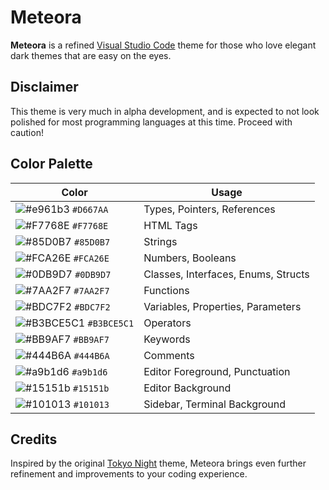 # Meteora

**Meteora** is a refined [Visual Studio Code](https://code.visualstudio.com/) theme for those who love elegant dark themes that are easy on the eyes.

## Disclaimer

This theme is very much in alpha development, and is expected to not look polished for most programming languages at this time. Proceed with caution!

## Color Palette

| Color                                                                       | Usage                               |
| --------------------------------------------------------------------------- | ----------------------------------- |
| ![#e961b3](https://place-hold.it/15/e961b3/e961b3?text=+) `#D667AA`         | Types, Pointers, References         |
| ![#F7768E](https://place-hold.it/15/F7768E/F7768E?text=+) `#F7768E`         | HTML Tags                           |
| ![#85D0B7](https://place-hold.it/15/85D0B7/85D0B7?text=+) `#85D0B7`         | Strings                             |
| ![#FCA26E](https://place-hold.it/15/FCA26E/FCA26E?text=+) `#FCA26E`         | Numbers, Booleans                   |
| ![#0DB9D7](https://place-hold.it/15/0DB9D7/0DB9D7?text=+) `#0DB9D7`         | Classes, Interfaces, Enums, Structs |
| ![#7AA2F7](https://place-hold.it/15/7AA2F7/7AA2F7?text=+) `#7AA2F7`         | Functions                           |
| ![#BDC7F2](https://place-hold.it/15/BDC7F2/BDC7F2?text=+) `#BDC7F2`         | Variables, Properties, Parameters   |
| ![#B3BCE5C1](https://place-hold.it/15/B3BCE5C1/B3BCE5C1?text=+) `#B3BCE5C1` | Operators                           |
| ![#BB9AF7](https://place-hold.it/15/BB9AF7/BB9AF7?text=+) `#BB9AF7`         | Keywords                            |
| ![#444B6A](https://place-hold.it/15/444B6A/444B6A?text=+) `#444B6A`         | Comments                            |
| ![#a9b1d6](https://place-hold.it/15/a9b1d6/a9b1d6?text=+) `#a9b1d6`         | Editor Foreground, Punctuation      |
| ![#15151b](https://place-hold.it/15/15151b/15151b?text=+) `#15151b`         | Editor Background                   |
| ![#101013](https://place-hold.it/15/101013/101013?text=+) `#101013`         | Sidebar, Terminal Background        |

## Credits

Inspired by the original [Tokyo Night](https://github.com/enkia/tokyo-night-vscode-theme) theme, Meteora brings even further refinement and improvements to your coding experience.
